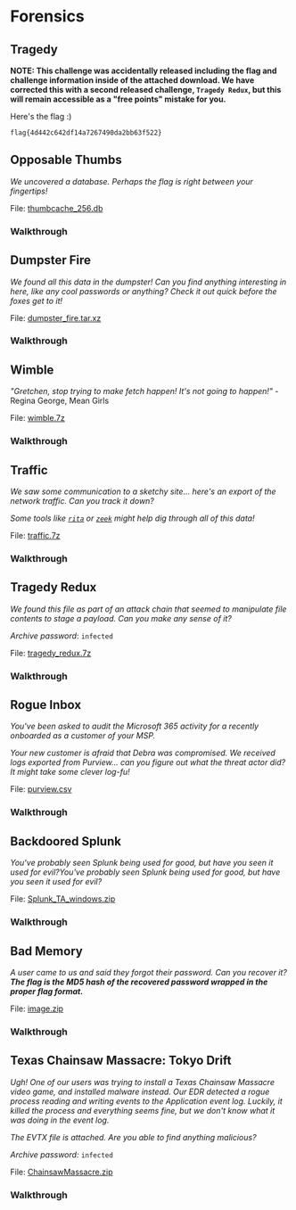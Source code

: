 # Forensics

## Tragedy

**NOTE: This challenge was accidentally released including the flag and challenge information inside of the attached download. We have corrected this with a second released challenge, `Tragedy Redux`, but this will remain accessible as a "free points" mistake for you.**  
  
Here's the flag :)  

```  
flag{4d442c642df14a7267490da2bb63f522}
```

## Opposable Thumbs

*We uncovered a database. Perhaps the flag is right between your fingertips!*

File: [thumbcache_256.db](challenge_files/thumbcache_256.db)

### Walkthrough


## Dumpster Fire

*We found all this data in the dumpster! Can you find anything interesting in here, like any cool passwords or anything? Check it out quick before the foxes get to it!*

File: [dumpster_fire.tar.xz](challenge_files/dumpster_fire.tar.gz)

### Walkthrough



## Wimble

_"Gretchen, stop trying to make fetch happen! It's not going to happen!"_ - Regina George, Mean Girls

File: [wimble.7z](challenge_files/wimble.7z)

### Walkthrough


## Traffic

*We saw some communication to a sketchy site... here's an export of the network traffic. Can you track it down?*

*Some tools like [`rita`](https://github.com/activecm/rita) or [`zeek`](https://github.com/zeek/zeek) might help dig through all of this data!*

File: [traffic.7z](challenge_files/traffic.7z)

### Walkthrough


## Tragedy Redux

*We found this file as part of an attack chain that seemed to manipulate file contents to stage a payload. Can you make any sense of it?*

*Archive password*: `infected`

File: [tragedy_redux.7z](challenge_files/tragedy_redux.7z)

### Walkthrough



## Rogue Inbox

*You've been asked to audit the Microsoft 365 activity for a recently onboarded as a customer of your MSP.*
  
*Your new customer is afraid that Debra was compromised. We received logs exported from Purview... can you figure out what the threat actor did? It might take some clever log-fu!*

File: [purview.csv](challenge_files/purview.csv)

### Walkthrough


## Backdoored Splunk

*You've probably seen Splunk being used for good, but have you seen it used for evil?You've probably seen Splunk being used for good, but have you seen it used for evil?*

File: [Splunk_TA_windows.zip](challenge_files/Splunk_TA_windows.zip)

### Walkthrough


## Bad Memory

*A user came to us and said they forgot their password. Can you recover it? **The flag is the MD5 hash of the recovered password wrapped in the proper flag format.***

File: [image.zip](https://johnhammond.org/static/misc/image.zip)

### Walkthrough


## Texas Chainsaw Massacre: Tokyo Drift

*Ugh! One of our users was trying to install a Texas Chainsaw Massacre video game, and installed malware instead. Our EDR detected a rogue process reading and writing events to the Application event log. Luckily, it killed the process and everything seems fine, but we don't know what it was doing in the event log.*
  
*The EVTX file is attached. Are you able to find anything malicious?*

*Archive password:* `infected`

File: [ChainsawMassacre.zip](challenge_files/ChainsawMassacre.zip)

### Walkthrough


